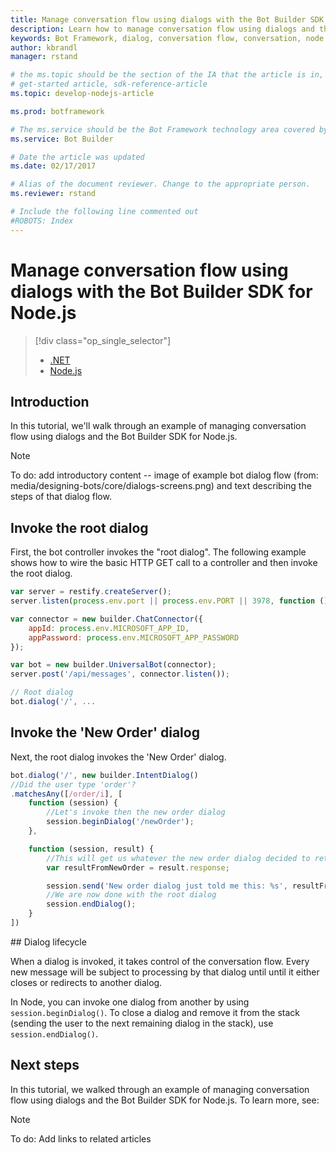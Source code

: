```yaml
---
title: Manage conversation flow using dialogs with the Bot Builder SDK for Node.js | Microsoft Docs
description: Learn how to manage conversation flow using dialogs and the Bot Builder SDK for Node.js.
keywords: Bot Framework, dialog, conversation flow, conversation, node.js, node, Bot Builder, SDK
author: kbrandl
manager: rstand

# the ms.topic should be the section of the IA that the article is in, with the suffix -article. Some examples:
# get-started article, sdk-reference-article
ms.topic: develop-nodejs-article

ms.prod: botframework

# The ms.service should be the Bot Framework technology area covered by the article, e.g., Bot Builder, LUIS, Azure Bot Service
ms.service: Bot Builder

# Date the article was updated
ms.date: 02/17/2017

# Alias of the document reviewer. Change to the appropriate person.
ms.reviewer: rstand

# Include the following line commented out
#ROBOTS: Index
---
```

# Manage conversation flow using dialogs with the Bot Builder SDK for Node.js
> [!div class="op_single_selector"]
> * [.NET](bot-framework-dotnet-howto-manage-conversation-flow.md)
> * [Node.js](bot-framework-nodejs-howto-manage-conversation-flow.md)
>

## Introduction

In this tutorial, we'll walk through an example of managing conversation flow using dialogs and the Bot Builder SDK for Node.js. 

> [!NOTE]
> To do: add introductory content -- image of example bot dialog flow (from: media/designing-bots/core/dialogs-screens.png) 
> and text describing the steps of that dialog flow.

## Invoke the root dialog

First, the bot controller invokes the "root dialog". 
The following example shows how to wire the basic HTTP GET call to a controller and then invoke the root dialog. 

```javascript
var server = restify.createServer();
server.listen(process.env.port || process.env.PORT || 3978, function () { });

var connector = new builder.ChatConnector({
    appId: process.env.MICROSOFT_APP_ID,
    appPassword: process.env.MICROSOFT_APP_PASSWORD
});

var bot = new builder.UniversalBot(connector);
server.post('/api/messages', connector.listen());

// Root dialog
bot.dialog('/', ...
```

## Invoke the 'New Order' dialog

Next, the root dialog invokes the 'New Order' dialog. 

```javascript
bot.dialog('/', new builder.IntentDialog()
//Did the user type 'order'?
.matchesAny([/order/i], [ 
    function (session) {
        //Let's invoke then the new order dialog
        session.beginDialog('/newOrder');
    },

    function (session, result) {
        //This will get us whatever the new order dialog decided to return to us
        var resultFromNewOrder = result.response;

        session.send('New order dialog just told me this: %s', resultFromNewOrder');
        //We are now done with the root dialog
        session.endDialog(); 
    }
])
```
##<a id="dialog-lifecycle"></a> Dialog lifecycle

When a dialog is invoked, it takes control of the conversation flow. 
Every new message will be subject to processing by that dialog until until it either closes or redirects to another dialog. 

In Node, you can invoke one dialog from another by using `session.beginDialog()`. 
To close a dialog and remove it from the stack (sending the user to the next remaining dialog in the stack), use `session.endDialog()`. 

## Next steps

In this tutorial, we walked through an example of managing conversation flow using dialogs and the Bot Builder SDK for Node.js. 
To learn more, see:

> [!NOTE]
> To do: Add links to related articles
